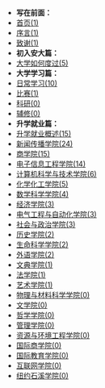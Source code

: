 - **写在前面：**
- [首页(1)](https://ahuer-leaplap.github.io/Impart-Inherit/)
- [序言(1)](Preface/xu.md)
- [致谢(1)](Preface/zhixie.md)
- **初入安大篇：**
- [大学如何度过(5)](Golden-years/README.md)
- **大学学习篇：**
- [日常学习(10)](大学学习/日常学习/README.md)
- [比赛(1)](大学学习/比赛/README.md)
- [科研(0)](大学学习/科研/README.md)
- [辅修(0)](大学学习/辅修/README.md)
- **升学就业篇：**
- [升学就业概述(15)](升学就业/升学就业概述/README.md)
- [新闻传播学院(24)](升学就业/新闻传播学院/README.md)
- [商学院(15)](升学就业/商学院/README.md)
- [电子信息工程学院(14)](升学就业/电子信息工程学院/README.md)
- [计算机科学与技术学院(6)](升学就业/计算机科学与技术学院/README.md)
- [化学化工学院(5)](升学就业/化学化工学院/README.md)
- [数学科学学院(4)](升学就业/数学科学学院/README.md)
- [经济学院(3)](升学就业/经济学院/README.md)
- [电气工程与自动化学院(3)](升学就业/电气工程与自动化学院/README.md)
- [社会与政治学院(3)](升学就业/社会与政治学院/README.md)
- [历史学院(2)](升学就业/历史学院/README.md)
- [生命科学学院(2)](升学就业/生命科学学院/README.md)
- [外语学院(2)](升学就业/外语学院/README.md)
- [文典学院(1)](升学就业/文典学院/README.md)
- [法学院(1)](升学就业/法学院/README.md)
- [艺术学院(1)](升学就业/艺术学院/README.md)
- [物理与材料科学学院(0)](升学就业/物理与材料科学学院/README.md)
- [文学院(0)](升学就业/文学院/README.md)
- [哲学学院(0)](升学就业/哲学学院/README.md)
- [管理学院(0)](升学就业/管理学院/README.md)
- [资源与环境工程学院(0)](升学就业/资源与环境工程学院/README.md)
- [国际商学院(0)](升学就业/国际商学院/README.md)
- [国际教育学院(0)](升学就业/国际教育学院/README.md)
- [互联网学院(0)](升学就业/互联网学院/README.md)
- [纽约石溪学院(0)](升学就业/纽约石溪学院/README.md)